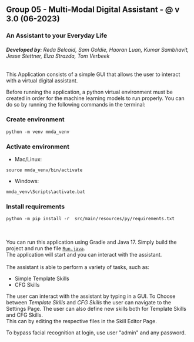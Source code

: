 ## Group 05 - Multi-Modal Digital Assistant - @ v 3.0 (06-2023)
### An Assistant to your Everyday Life
###### ***Developed by***: Reda Belcaid, Sam Goldie, Haoran Luan, Kumar Sambhavit, Jesse Stettner, Elza Strazda, Tom Verbeek

This Application consists of a simple GUI that allows the user to interact with a virtual digital assistant.

Before running the application, a python virtual environment must be created in order for the machine learning models to run properly.
You can do so by running the following commands in the terminal:
### Create environment
```shell
python -m venv mmda_venv
```
### Activate environment
- Mac/Linux:
```shell
source mmda_venv/bin/activate
```
- Windows:
```shell
mmda_venv\Scripts\activate.bat
```
### Install requirements
```shell
python -m pip install -r  src/main/resources/py/requirements.txt
```

<br/><br/>You can run this application using Gradle and Java 17. Simply build the project and run the file [<u>`Run.java`</u>](src/main/java/Run.java). 
<br/>The application will start and you can interact with the assistant.
<br/><br/>The assistant is able to perform a variety of tasks, such as: 
- Simple Template Skills 
- CFG Skills

The user can interact with the assistant by typing in a GUI. To Choose between *Template Skills* and *CFG Skills* the user can navigate to the Settings Page. The user can also define new skills both for Template Skills and CFG Skills.
<br/>This can by editing the respective files in the Skill Editor Page.

To bypass facial recognition at login, use user "admin" and any password.